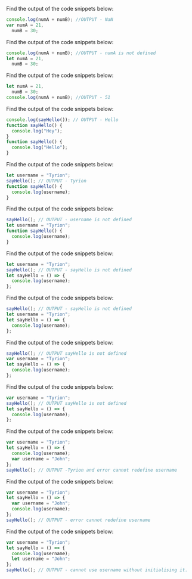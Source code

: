 Find the output of the code snippets below:

```js
console.log(numA + numB); //OUTPUT - NaN
var numA = 21,
  numB = 30;
```

Find the output of the code snippets below:

```js
console.log(numA + numB); //OUTPUT - numA is not defined
let numA = 21,
  numB = 30;
```

Find the output of the code snippets below:

```js
let numA = 21,
  numB = 30;
console.log(numA + numB); //OUTPUT - 51
```

Find the output of the code snippets below:

```js
console.log(sayHello()); // OUTPUT - Hello
function sayHello() {
  console.log("Hey");
}
function sayHello() {
  console.log("Hello");
}
```

Find the output of the code snippets below:

```js
let username = "Tyrion";
sayHello(); // OUTPUT - Tyrion
function sayHello() {
  console.log(username);
}
```

Find the output of the code snippets below:

```js
sayHello(); // OUTPUT - username is not defined
let username = "Tyrion";
function sayHello() {
  console.log(username);
}
```

Find the output of the code snippets below:

```js
let username = "Tyrion";
sayHello(); // OUTPUT - sayHello is not defined
let sayHello = () => {
  console.log(username);
};
```

Find the output of the code snippets below:

```js
sayHello(); // OUTPUT - sayHello is not defined
let username = "Tyrion";
let sayHello = () => {
  console.log(username);
};
```

Find the output of the code snippets below:

```js
sayHello(); // OUTPUT sayHello is not defined
var username = "Tyrion";
let sayHello = () => {
  console.log(username);
};
```

Find the output of the code snippets below:

```js
var username = "Tyrion";
sayHello(); // OUTPUT sayHello is not defined
let sayHello = () => {
  console.log(username);
};
```

Find the output of the code snippets below:

```js
var username = "Tyrion";
let sayHello = () => {
  console.log(username);
  var username = "John";
};
sayHello(); // OUTPUT -Tyrion and error cannot redefine username
```

Find the output of the code snippets below:

```js
var username = "Tyrion";
let sayHello = () => {
  var username = "John";
  console.log(username);
};
sayHello(); // OUTPUT - error cannot redefine username
```

Find the output of the code snippets below:

```js
var username = "Tyrion";
let sayHello = () => {
  console.log(username);
  let username = "John";
};
sayHello(); // OUTPUT - cannot use username without initialising it.
```